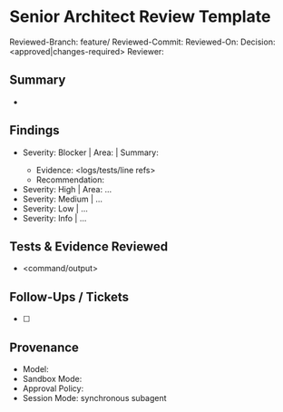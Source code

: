 # Senior Architect Review Template

Reviewed-Branch: feature/<slug>
Reviewed-Commit: <commit-sha>
Reviewed-On: <YYYY-MM-DD>
Decision: <approved|changes-required>
Reviewer: <name or session id>

## Summary
- <one-line risk assessment>

## Findings
- Severity: Blocker | Area: <component> | Summary: <issue>
  - Evidence: <logs/tests/line refs>
  - Recommendation: <required remediation>
- Severity: High | Area: ...
- Severity: Medium | ...
- Severity: Low | ...
- Severity: Info | ...

## Tests & Evidence Reviewed
- <command/output>

## Follow-Ups / Tickets
- [ ] <link or TODO>

## Provenance
- Model: <model used>
- Sandbox Mode: <mode>
- Approval Policy: <policy>
- Session Mode: synchronous subagent
